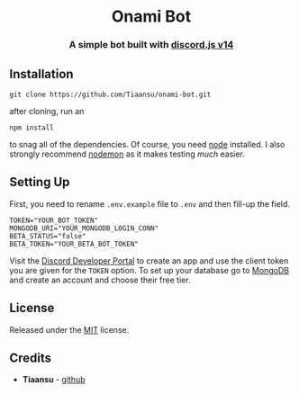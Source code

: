 <h1 align="center">
    Onami Bot
</h1>

<h3 align=center>A simple bot built with <a href=https://github.com/discordjs/discord.js>discord.js v14</a></h3>

## Installation
```
git clone https://github.com/Tiaansu/onami-bot.git
```
after cloning, run an
```
npm install
```
to snag all of the dependencies. Of course, you need [node](https://nodejs.org/en/) installed. I also strongly recommend [nodemon](https://www.npmjs.com/package/nodemon) as it makes testing *much* easier.

## Setting Up

First, you need to rename `.env.example` file to `.env` and then fill-up the field.
```
TOKEN="YOUR_BOT_TOKEN"
MONGODB_URI="YOUR_MONGODB_LOGIN_CONN"
BETA_STATUS="false"
BETA_TOKEN="YOUR_BETA_BOT_TOKEN"
```
Visit the [Discord Developer Portal](https://discord.com/developers/applications) to create an app and use the client token you are given for the `TOKEN` option. To set up your database go to [MongoDB](https://cloud.mongodb.com/) and create an account and choose their free tier. 

## License

Released under the [MIT](https://opensource.org/licenses/MIT) license.

## Credits
* **Tiaansu** - [github](https://github.com/Tiaansu)